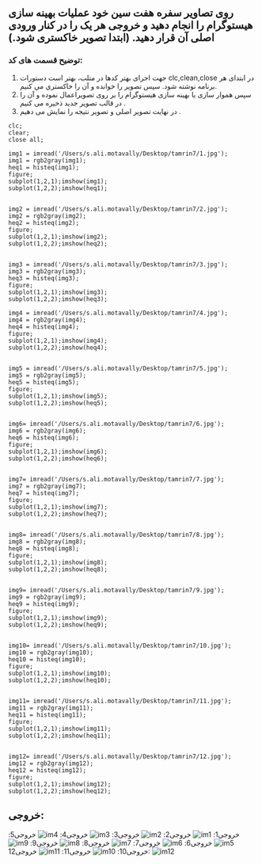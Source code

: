 ## روی تصاویر سفره هفت سین خود عملیات بهینه سازی هیستوگرام را انجام دهید و خروجی هر یک را در کنار ورودی اصلی آن قرار دهید. (ابتدا تصویر خاکستری شود.)

### توضیح قسمت های کد:
1. جهت اجرای بهتر کدها در متلب، بهتر است دستورات clc,clean,close در ابتدای هر برنامه نوشته شود. سپس تصوير را خوانده و آن را خاكستري مي كنيم.
2. سپس هموار سازی یا بهینه سازی هیستوگرام را بر روی تصویراعمال نموده و آن را در قالب تصویر جدید ذخیره می کنیم .
3. در نهایت تصویر اصلی و تصویر نتیجه را نمایش می دهیم .

```
clc;
clear;
close all;

img1 = imread('/Users/s.ali.motavally/Desktop/tamrin7/1.jpg');
img1 = rgb2gray(img1);
heq1 = histeq(img1);
figure;
subplot(1,2,1);imshow(img1);
subplot(1,2,2);imshow(heq1);


img2 = imread('/Users/s.ali.motavally/Desktop/tamrin7/2.jpg');
img2 = rgb2gray(img2);
heq2 = histeq(img2);
figure;
subplot(1,2,1);imshow(img2);
subplot(1,2,2);imshow(heq2);


img3 = imread('/Users/s.ali.motavally/Desktop/tamrin7/3.jpg');
img3 = rgb2gray(img3);
heq3 = histeq(img3);
figure;
subplot(1,2,1);imshow(img3);
subplot(1,2,2);imshow(heq3);

img4 = imread('/Users/s.ali.motavally/Desktop/tamrin7/4.jpg');
img4 = rgb2gray(img4);
heq4 = histeq(img4);
figure;
subplot(1,2,1);imshow(img4);
subplot(1,2,2);imshow(heq4);


img5 = imread('/Users/s.ali.motavally/Desktop/tamrin7/5.jpg');
img5 = rgb2gray(img5);
heq5 = histeq(img5);
figure;
subplot(1,2,1);imshow(img5);
subplot(1,2,2);imshow(heq5);


img6= imread('/Users/s.ali.motavally/Desktop/tamrin7/6.jpg');
img6 = rgb2gray(img6);
heq6 = histeq(img6);
figure;
subplot(1,2,1);imshow(img6);
subplot(1,2,2);imshow(heq6);


img7= imread('/Users/s.ali.motavally/Desktop/tamrin7/7.jpg');
img7 = rgb2gray(img7);
heq7 = histeq(img7);
figure;
subplot(1,2,1);imshow(img7);
subplot(1,2,2);imshow(heq7);


img8= imread('/Users/s.ali.motavally/Desktop/tamrin7/8.jpg');
img8 = rgb2gray(img8);
heq8 = histeq(img8);
figure;
subplot(1,2,1);imshow(img8);
subplot(1,2,2);imshow(heq8);


img9= imread('/Users/s.ali.motavally/Desktop/tamrin7/9.jpg');
img9 = rgb2gray(img9);
heq9 = histeq(img9);
figure;
subplot(1,2,1);imshow(img9);
subplot(1,2,2);imshow(heq9);


img10= imread('/Users/s.ali.motavally/Desktop/tamrin7/10.jpg');
img10 = rgb2gray(img10);
heq10 = histeq(img10);
figure;
subplot(1,2,1);imshow(img10);
subplot(1,2,2);imshow(heq10);


img11= imread('/Users/s.ali.motavally/Desktop/tamrin7/11.jpg');
img11 = rgb2gray(img11);
heq11 = histeq(img11);
figure;
subplot(1,2,1);imshow(img11);
subplot(1,2,2);imshow(heq11);


img12= imread('/Users/s.ali.motavally/Desktop/tamrin7/12.jpg');
img12 = rgb2gray(img12);
heq12 = histeq(img12);
figure;
subplot(1,2,1);imshow(img12);
subplot(1,2,2);imshow(heq12);
```

## خروجی:

خروجی1:
![im1](https://github.com/semnan-university-ai/image-processing-class-002/blob/main/exercises/alimotavally/tamrin12/1.jpg)
خروجی2:
![im2](https://github.com/semnan-university-ai/image-processing-class-002/blob/main/exercises/alimotavally/tamrin12/2.jpg)
خروجی3:
![im3](https://github.com/semnan-university-ai/image-processing-class-002/blob/main/exercises/alimotavally/tamrin12/3.jpg)
خروجی4:
![im4](https://github.com/semnan-university-ai/image-processing-class-002/blob/main/exercises/alimotavally/tamrin12/4.jpg)
خروجی5:
![im5](https://github.com/semnan-university-ai/image-processing-class-002/blob/main/exercises/alimotavally/tamrin12/5.jpg)
خروجی6:
![im6](https://github.com/semnan-university-ai/image-processing-class-002/blob/main/exercises/alimotavally/tamrin12/6.jpg)
خروجی7:
![im7](https://github.com/semnan-university-ai/image-processing-class-002/blob/main/exercises/alimotavally/tamrin12/7.jpg)
خروجی8:
![im8](https://github.com/semnan-university-ai/image-processing-class-002/blob/main/exercises/alimotavally/tamrin12/8.jpg)
خروجی9:
![im9](https://github.com/semnan-university-ai/image-processing-class-002/blob/main/exercises/alimotavally/tamrin12/9.jpg)
خروجی10:
![im10](https://github.com/semnan-university-ai/image-processing-class-002/blob/main/exercises/alimotavally/tamrin12/10.jpg)
خروجی11:
![im11](https://github.com/semnan-university-ai/image-processing-class-002/blob/main/exercises/alimotavally/tamrin12/11.jpg)
خروجی12:
![im12](https://github.com/semnan-university-ai/image-processing-class-002/blob/main/exercises/alimotavally/tamrin12/12.jpg)

